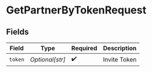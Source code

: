 # GetPartnerByTokenRequest


## Fields

| Field              | Type               | Required           | Description        |
| ------------------ | ------------------ | ------------------ | ------------------ |
| `token`            | *Optional[str]*    | :heavy_check_mark: | Invite Token       |